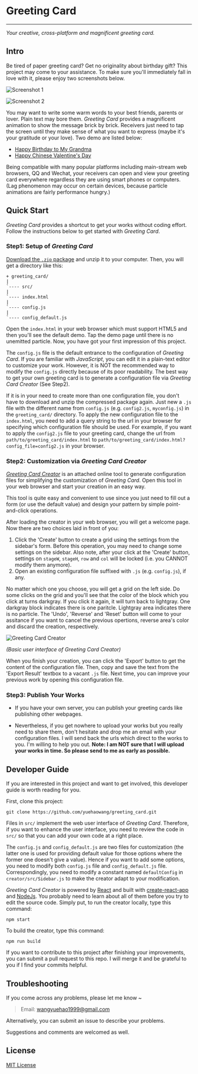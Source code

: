 # Greeting Card
---------------

*Your creative, cross-platform and magnificent greeting card.*


## Intro

Be tired of paper greeting card? Get no originality about birthday gift? This project may come to your assistance. To make sure you'll immediately fall in love with it, please enjoy two screenshots below.

![Screenshot 1](http://images.cnblogs.com/cnblogs_com/yorhom/731449/o_greeting_card0.png)

![Screenshot 2](http://images.cnblogs.com/cnblogs_com/yorhom/731449/o_greeting_card2.png)

You may want to write some warm words to your best friends, parents or lover. Plain text may bore them. *Greeting Card* provides a magnificent animation to show the message brick by brick. Receivers just need to tap the screen until they make sense of what you want to express (maybe it's your gratitude or your love). Two demo are listed below:

- [Happy Birthday to My Grandma](http://yuehaolab.com/demo/greeting_card/?config_file=config2.js)
- [Happy Chinese Valentine's Day](http://yuehaolab.com/demo/greeting_card/)

Being compatible with many popular platforms including main-stream web browsers, QQ and Wechat, your receivers can open and view your greeting card everywhere regardless they are using smart phones or computers. (Lag phenomenon may occur on certain devices, because particle animations are fairly performance hungry.)


## Quick Start

*Greeting Card* provides a shortcut to get your works without coding effort. Follow the instructions below to get started with *Greeting Card*.

### Step1: Setup of *Greeting Card*

[Download the `.zip` package](http://yuehaolab.com/downloads/greeting_card.zip) and unzip it to your computer. Then, you will get a directory like this:

```
+ greeting_card/
|
`---- src/
|
`---- index.html
|
`---- config.js
|
`---- config_default.js
```

Open the `index.html` in your web browser which must support HTML5 and then you'll see the default demo. Tap the demo page until there is no unemitted particle. Now, you have got your first impression of this project.

The `config.js` file is the default entrance to the configuration of *Greeting Card*. If you are familiar with *JavaScript*, you can edit it in a plain-text editor to customize your work. However, it is NOT the recommended way to modify the `config.js` directly because of its poor readability. The best way to get your own greeting card is to generate a configuration file via *Greeting Card Creator* (See Step2).

If it is in your need to create more than one configuration file, you don't have to download and unzip the compressed package again. Just new a `.js` file with the different name from `config.js` (e.g. `config2.js`, `myconfig.js`) in the `greeting_card/` directory. To apply the new configuration file to the `index.html`, you need to add a query string to the url in your browser for specifying which configuration file should be used. For example, if you want to apply the `config2.js` file to your greeting card, change the url from `path/to/greeting_card/index.html` to `path/to/greeting_card/index.html?config_file=config2.js` in your browser.

### Step2: Customization via *Greeting Card Creator*

[*Greeting Card Creator*](http://yuehaolab.com/apps/greeting_card_creator/) is an attached online tool to generate configuration files for simplifying the customization of *Greeting Card*. Open this tool in your web browser and start your creation in an easy way.

This tool is quite easy and convenient to use since you just need to fill out a form (or use the default value) and design your pattern by simple point-and-click operations.

After loading the creator in your web browser, you will get a welcome page. Now there are two choices laid in front of you:

1. Click the 'Create' button to create a grid using the settings from the sidebar's form. Before this operation, you may need to change some settings on the sidebar. Also note, after your click at the 'Create' button, settings on `stageW`, `stageH`, `row` and `col` will be locked (i.e. you CANNOT modify them anymore).
2. Open an existing configuration file suffixed with `.js` (e.g. `config.js`), if any.

No matter which one you choose, you will get a grid on the left side. Do some clicks on the grid and you'll see that the color of the block which you click at turns darkgray. If you click it again, it will turn back to lightgray. One darkgray block indicates there is one paritcle. Lightgray area indicates there is no particle. The 'Undo', 'Reverse' and 'Reset' button will come to your assitance if you want to cancel the previous opertions, reverse area's color and discard the creation, respectively.

![Greeting Card Creator](http://images.cnblogs.com/cnblogs_com/yorhom/731449/o_greeting_card_creator.png)

*(Basic user interface of *Greeting Card Creator*)*

When you finish your creation, you can click the 'Export' button to get the content of the configuration file. Then, copy and save the text from the 'Export Result' textbox to a vacant `.js` file. Next time, you can improve your previous work by opening this configuration file.

### Step3: Publish Your Works

- If you have your own server, you can publish your greeting cards like publishing other webpages. 

- Nevertheless, if you get nowhere to upload your works but you really need to share them, don't hesitate and drop me an email with your configuration files. I will send back the urls which direct to the works to you. I'm willing to help you out. **Note: I am NOT sure that I will upload your works in time. So please send to me as early as possible.**


## Developer Guide

If you are interested in this project and want to get involved, this developer guide is worth reading for you.

First, clone this project:

```shell
git clone https://github.com/yuehaowang/greeting_card.git
```

Files in `src/` implement the web user interface of *Greeting Card*. Therefore, if you want to enhance the user interface, you need to review the code in `src/` so that you can add your own code at a right place.

The `config.js` and `config_default.js` are two files for customization (the latter one is used for providing default value for those options where the former one doesn't give a value). Hence if you want to add some options, you need to modify both `config.js` file and `config_default.js` file. Correspondingly, you need to modify a constant named `defaultConfig` in `creator/src/Sidebar.js` to make the creator adapt to your modification.

*Greeting Card Creator* is powered by [React](https://reactjs.org) and built with [create-react-app](https://www.npmjs.com/package/create-react-app) and [NodeJs](http://nodejs.org/). You probably need to learn about all of them before you try to edit the source code. Simply put, to run the creator locally, type this command:

```shell
npm start
```

To build the creator, type this command:

```shell
npm run build
```

If you want to contribute to this project after finishing your improvements, you can submit a pull request to this repo. I will merge it and be grateful to you if I find your commits helpful.


## Troubleshooting

If you come across any problems, please let me know ~

> Email: wangyuehao1999@gmail.com

Alternatively, you can submit an issue to describe your problems.

Suggestions and comments are welcomed as well.


## License 

[MIT License](http://en.wikipedia.org/wiki/MIT_License)
